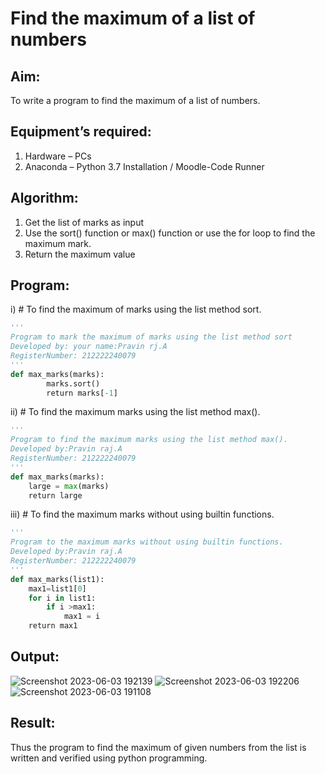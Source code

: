 # Find the maximum of a list of numbers
## Aim:
To write a program to find the maximum of a list of numbers.
## Equipment’s required:
1.	Hardware – PCs
2.	Anaconda – Python 3.7 Installation / Moodle-Code Runner
## Algorithm:
1.	Get the list of marks as input
2.	Use the sort() function or max() function or use the for loop to find the maximum mark.
3.	Return the maximum value
## Program:

i)	# To find the maximum of marks using the list method sort.
```Python
''' 
Program to mark the maximum of marks using the list method sort
Developed by: your name:Pravin rj.A
RegisterNumber: 212222240079
'''
def max_marks(marks):
        marks.sort()
        return marks[-1]

```

ii)	# To find the maximum marks using the list method max().
```Python
''' 
Program to find the maximum marks using the list method max().
Developed by:Pravin raj.A
RegisterNumber: 212222240079
'''
def max_marks(marks):
    large = max(marks)
    return large
```

iii) # To find the maximum marks without using builtin functions.
```Python
''' 
Program to the maximum marks without using builtin functions.
Developed by:Pravin raj.A
RegisterNumber: 212222240079
'''
def max_marks(list1):
    max1=list1[0]
    for i in list1:
        if i >max1:
            max1 = i
    return max1
```
## Output:
![Screenshot 2023-06-03 192139](https://github.com/Apravinraj/FindMaximum/assets/118707879/19adee6c-e65b-4140-bb6f-b84714786b77)
![Screenshot 2023-06-03 192206](https://github.com/Apravinraj/FindMaximum/assets/118707879/c810d3e5-87f3-431d-b085-2b16e7ca211f)
![Screenshot 2023-06-03 191108](https://github.com/Apravinraj/FindMaximum/assets/118707879/b9943d28-afaa-4c1a-9c9f-baec3e4cb6a3)

## Result:
Thus the program to find the maximum of given numbers from the list is written and verified using python programming.
